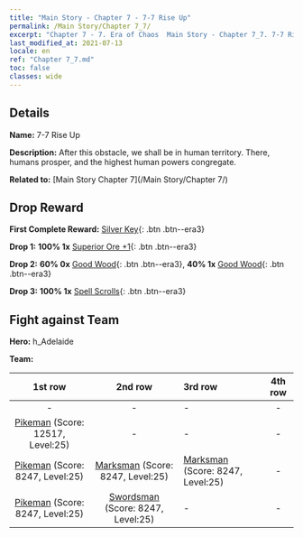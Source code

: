 ```yaml
---
title: "Main Story - Chapter 7 - 7-7 Rise Up"
permalink: /Main Story/Chapter 7_7/
excerpt: "Chapter 7 - 7. Era of Chaos  Main Story - Chapter 7_7. 7-7 Rise Up"
last_modified_at: 2021-07-13
locale: en
ref: "Chapter 7_7.md"
toc: false
classes: wide
---
```


## Details

 **Name:** 7-7 Rise Up

 **Description:**  After this obstacle, we shall be in human territory. There, humans prosper, and the highest human powers congregate.

 **Related to:** [Main Story Chapter 7](/Main Story/Chapter 7/)

## Drop Reward

 **First Complete Reward:** [Silver Key](/Items/con_693/){: .btn .btn--era3}

 **Drop 1:** **100% 1x** [Superior Ore +1](/Items/mat_19/){: .btn .btn--era3}

 **Drop 2:** **60% 0x** [Good Wood](/Items/mat_13/){: .btn .btn--era3}, **40% 1x** [Good Wood](/Items/mat_13/){: .btn .btn--era3}

 **Drop 3:** **100% 1x** [Spell Scrolls](/Items/con_694/){: .btn .btn--era3}


## Fight against Team
 **Hero:** h_Adelaide

 **Team:**


  | 1st row | 2nd row | 3rd row | 4th row |
  |:----:|:----:|:----|:----:|
  | - | - | - | - |
  | [Pikeman](/units/Pikeman/) (Score: 12517, Level:25)  | - | - | - |
  | [Pikeman](/units/Pikeman/) (Score: 8247, Level:25)  | [Marksman](/units/Marksman/) (Score: 8247, Level:25)  | [Marksman](/units/Marksman/) (Score: 8247, Level:25)  | - |
  | [Pikeman](/units/Pikeman/) (Score: 8247, Level:25)  | [Swordsman](/units/Swordsman/) (Score: 8247, Level:25)  | - | - |


